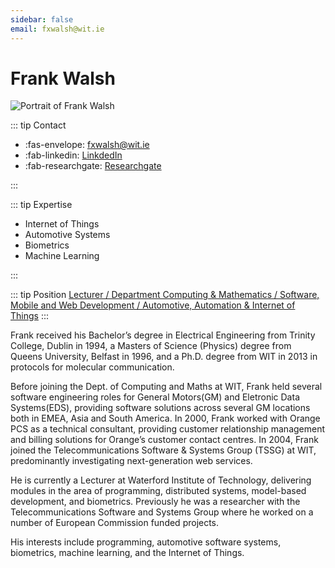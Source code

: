 ```yaml
---
sidebar: false
email: fxwalsh@wit.ie
---
```


# Frank Walsh

![Portrait of Frank Walsh](assets/img/partner/wit/lecturer/frank-walsh.png "Portrait of Frank Walsh")

::: tip Contact

- :fas-envelope: [fxwalsh@wit.ie](mailto:fxwalsh@wit.ie)
- :fab-linkedin: [LinkdedIn](http://ie.linkedin.com/pub/frank-walsh/7/886/a2b)
- :fab-researchgate: [Researchgate](https://www.researchgate.net/profile/Frank_Walsh)

:::

::: tip Expertise

- Internet of Things
- Automotive Systems
- Biometrics
- Machine Learning

:::

::: tip Position
[Lecturer / Department Computing & Mathematics / Software, Mobile and Web Development / Automotive, Automation & Internet of Things](https://www.wit.ie/about_wit/contact_us/staff_directory/frank_x_walsh)
:::

Frank received his Bachelor’s degree in Electrical Engineering from Trinity College, Dublin in 1994, a Masters of Science (Physics) degree from Queens University, Belfast in 1996, and a Ph.D. degree from WIT in 2013 in protocols for molecular communication.

Before joining the Dept. of Computing and Maths at WIT, Frank held several software engineering roles for General Motors(GM) and Eletronic Data Systems(EDS), providing software solutions across several GM locations both in EMEA, Asia and South America.
In 2000, Frank worked with Orange PCS as a technical consultant, providing customer relationship management and billing solutions for Orange’s customer contact centres.
In 2004, Frank joined the Telecommunications Software & Systems Group (TSSG) at WIT, predominantly investigating next-generation web services.

He is currently a Lecturer at Waterford Institute of Technology, delivering modules in the area of programming, distributed systems, model-based development, and biometrics.
Previously he was a researcher with the Telecommunications Software and Systems Group where he worked on a number of European Commission funded projects.

His interests include programming, automotive software systems, biometrics, machine learning, and the Internet of Things.
